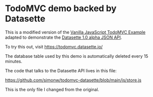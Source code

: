 # TodoMVC demo backed by Datasette

This is a modified version of the [Vanilla JavaScript TodoMVC Example](https://github.com/tastejs/todomvc/tree/gh-pages/examples/vanillajs) adapted to demonstrate the [Datasette 1.0 alpha JSON API](https://docs.datasette.io/en/latest/changelog.html#a0-2022-11-29).

To try this out, visit https://todomvc.datasette.io/

The database table used by this demo is automatically deleted every 15 minutes.

The code that talks to the Datasette API lives in this file:

https://github.com/simonw/todomvc-datasette/blob/main/js/store.js

This is the only file I changed from the original.
